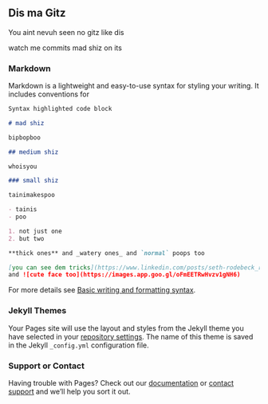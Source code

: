 ## Dis ma Gitz

You aint nevuh seen no gitz like dis

watch me commits mad shiz on its

### Markdown

Markdown is a lightweight and easy-to-use syntax for styling your writing. It includes conventions for

```markdown
Syntax highlighted code block

# mad shiz

bipbopboo

## medium shiz

whoisyou

### small shiz

tainimakespoo

- tainis
- poo

1. not just one
2. but two

**thick ones** and _watery ones_ and `normal` poops too

[you can see dem tricks](https://www.linkedin.com/posts/seth-rodebeck_remotework-petsatwork-petsarefamily-activity-6922337106195357696-qpyo?utm_source=linkedin_share&utm_medium=member_desktop_web) 
and ![cute face too](https://images.app.goo.gl/oFmEETRwHvzv1gNH6)
```

For more details see [Basic writing and formatting syntax](https://docs.github.com/en/github/writing-on-github/getting-started-with-writing-and-formatting-on-github/basic-writing-and-formatting-syntax).

### Jekyll Themes

Your Pages site will use the layout and styles from the Jekyll theme you have selected in your [repository settings](https://github.com/sethaferd/github-pages-with-jekyll/settings/pages). The name of this theme is saved in the Jekyll `_config.yml` configuration file.

### Support or Contact

Having trouble with Pages? Check out our [documentation](https://docs.github.com/categories/github-pages-basics/) or [contact support](https://support.github.com/contact) and we’ll help you sort it out.
